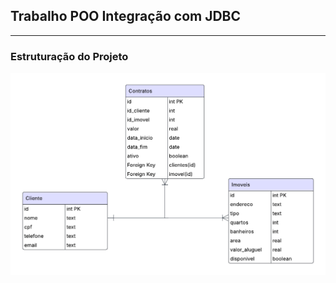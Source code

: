 ## Trabalho POO Integração com JDBC
---
### Estruturação do Projeto
![MER Imobiliaria.png](https://github.com/cyronp/Java-POO-Trabalho-JDBC/blob/master/MER%20Imobiliaria.png)
